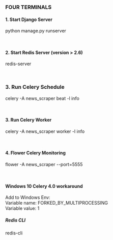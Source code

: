 ### FOUR TERMINALS

#### 1. Start Django Server
python manage.py runserver

<br> 

#### 2. Start Redis Server (version > 2.6)
redis-server

<br> 

### 3. Run Celery Schedule
celery -A news_scraper beat -l info 

<br> 

#### 3. Run Celery Worker
celery -A news_scraper worker -l info 

<br> 

#### 4. Flower Celery Monitoring
flower -A news_scraper --port=5555

<br> 



#### Windows 10 Celery 4.0 workaround
Add to Windows Env: <br>
Variable name: FORKED_BY_MULTIPROCESSING <br>
Variable value: 1



##### Redis CLI
redis-cli